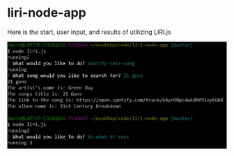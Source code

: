 # liri-node-app

Here is the start, user input, and results of utilizing LIRI.js


![Image of LIRI](https://github.com/dancrump1/liri-node-app/blob/master/assets/liri.JPG)
